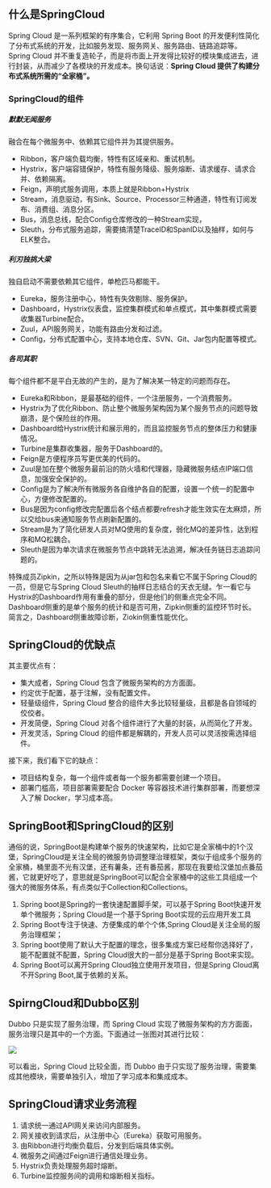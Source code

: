 ## 什么是SpringCloud

Spring Cloud 是一系列框架的有序集合，它利用 Spring Boot 的开发便利性简化了分布式系统的开发，比如服务发现、服务网关、服务路由、链路追踪等。Spring Cloud 并不重复造轮子，而是将市面上开发得比较好的模块集成进去，进行封装，从而减少了各模块的开发成本。换句话说：**Spring Cloud 提供了构建分布式系统所需的“全家桶”。**

### SpringCloud的组件

##### 默默无闻服务

融合在每个微服务中、依赖其它组件并为其提供服务。

- Ribbon，客户端负载均衡，特性有区域亲和、重试机制。
- Hystrix，客户端容错保护，特性有服务降级、服务熔断、请求缓存、请求合并、依赖隔离。
- Feign，声明式服务调用，本质上就是Ribbon+Hystrix
- Stream，消息驱动，有Sink、Source、Processor三种通道，特性有订阅发布、消费组、消息分区。
- Bus，消息总线，配合Config仓库修改的一种Stream实现，
- Sleuth，分布式服务追踪，需要搞清楚TraceID和SpanID以及抽样，如何与ELK整合。

##### 利刃独挑大梁

独自启动不需要依赖其它组件，单枪匹马都能干。

- Eureka，服务注册中心，特性有失效剔除、服务保护。
- Dashboard，Hystrix仪表盘，监控集群模式和单点模式，其中集群模式需要收集器Turbine配合。
- Zuul，API服务网关，功能有路由分发和过滤。
- Config，分布式配置中心，支持本地仓库、SVN、Git、Jar包内配置等模式。

##### 各司其职

每个组件都不是平白无故的产生的，是为了解决某一特定的问题而存在。

- Eureka和Ribbon，是最基础的组件，一个注册服务，一个消费服务。
- Hystrix为了优化Ribbon、防止整个微服务架构因为某个服务节点的问题导致崩溃，是个保险丝的作用。
- Dashboard给Hystrix统计和展示用的，而且监控服务节点的整体压力和健康情况。
- Turbine是集群收集器，服务于Dashboard的。
- Feign是方便程序员写更优美的代码的。
- Zuul是加在整个微服务最前沿的防火墙和代理器，隐藏微服务结点IP端口信息，加强安全保护的。
- Config是为了解决所有微服务各自维护各自的配置，设置一个统一的配置中心，方便修改配置的。
- Bus是因为config修改完配置后各个结点都要refresh才能生效实在太麻烦，所以交给bus来通知服务节点刷新配置的。
- Stream是为了简化研发人员对MQ使用的复杂度，弱化MQ的差异性，达到程序和MQ松耦合。
- Sleuth是因为单次请求在微服务节点中跳转无法追溯，解决任务链日志追踪问题的。

特殊成员Zipkin，之所以特殊是因为从jar包和包名来看它不属于Spring Cloud的一员，但是它与Spring Cloud Sleuth的抽样日志结合的天衣无缝。乍一看它与Hystrix的Dashboard作用有重叠的部分，但是他们的侧重点完全不同。Dashboard侧重的是单个服务的统计和是否可用，Zipkin侧重的监控环节时长。简言之，Dashboard侧重故障诊断，Ziokin侧重性能优化。

## SpringCloud的优缺点

其主要优点有：

* 集大成者，Spring Cloud 包含了微服务架构的方方面面。
* 约定优于配置，基于注解，没有配置文件。
* 轻量级组件，Spring Cloud 整合的组件大多比较轻量级，且都是各自领域的佼佼者。
* 开发简便，Spring Cloud 对各个组件进行了大量的封装，从而简化了开发。
* 开发灵活，Spring Cloud 的组件都是解耦的，开发人员可以灵活按需选择组件。

接下来，我们看下它的缺点：

* 项目结构复杂，每一个组件或者每一个服务都需要创建一个项目。
* 部署门槛高，项目部署需要配合 Docker 等容器技术进行集群部署，而要想深入了解 Docker，学习成本高。

## SpringBoot和SpringCloud的区别

通俗的说，SpringBoot是构建单个服务的快速架构，比如它是全家桶中的1个汉堡，SpringCloud是关注全局的微服务协调整理治理框架，类似于组成多个服务的全家桶，桶里面不光有汉堡，还有薯条，还有番茄酱，那现在我要给汉堡加点番茄酱，它就更好吃了，意思就是SpringBoot可以配合全家桶中的这些工具组成一个强大的微服务体系，有点类似于Collection和Collections。

1. Spring boot是Spring的一套快速配置脚手架，可以基于Spring Boot快速开发单个微服务；Spring Cloud是一个基于Spring Boot实现的云应用开发工具
2. Spring Boot专注于快速、方便集成的单个个体,Spring Cloud是关注全局的服务治理框架；
3. Spring boot使用了默认大于配置的理念，很多集成方案已经帮你选择好了，能不配置就不配置，Spring Cloud很大的一部分是基于Spring Boot来实现。
4. Spring Boot可以离开Spring Cloud独立使用开发项目，但是Spring Cloud离不开Spring Boot,属于依赖的关系。

## SpirngCloud和Dubbo区别

Dubbo 只是实现了服务治理，而 Spring Cloud 实现了微服务架构的方方面面，服务治理只是其中的一个方面。下面通过一张图对其进行比较：

![](D:\Work\TyporaNotes\note\微服务\SpringCloud\pict\1-1.png)

可以看出，Spring Cloud 比较全面，而 Dubbo 由于只实现了服务治理，需要集成其他模块，需要单独引入，增加了学习成本和集成成本。



## SpringCloud请求业务流程

1. 请求统一通过API网关来访问内部服务。
2. 网关接收到请求后，从注册中心（Eureka）获取可用服务。
3. 由Ribbon进行均衡负载后，分发到后端具体实例。
4. 微服务之间通过Feign进行通信处理业务。
5. Hystrix负责处理服务超时熔断。
6. Turbine监控服务间的调用和熔断相关指标。

